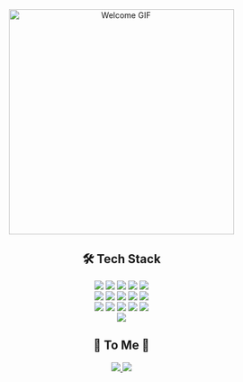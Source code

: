 <!-- GIF 올바른 링크로 교체 -->
<div align="center">
  <img src="https://file3.instiz.net/data/file3/2019/08/03/6/6/5/6650718373b3ba3c4332f795e7c9d875.gif" 
       alt="Welcome GIF" width="400px" height="auto">
</div>


<!-- Tech Stack 섹션 -->
<div align="center">
    <h2>🛠️ Tech Stack</h2>
    <div style="margin: 0 auto; text-align: center;" align= "center"> <img src="https://img.shields.io/badge/Apache Tomcat-F8DC75?style=for-the-badge&logo=Apache Tomcat&logoColor=white">
          <img src="https://img.shields.io/badge/Bootstrap-7952B3?style=for-the-badge&logo=Bootstrap&logoColor=white">
          <img src="https://img.shields.io/badge/CSS3-1572B6?style=for-the-badge&logo=CSS3&logoColor=white">
          <img src="https://img.shields.io/badge/Github-181717?style=for-the-badge&logo=Github&logoColor=white">
          <img src="https://img.shields.io/badge/HTML5-E34F26?style=for-the-badge&logo=HTML5&logoColor=white">
          <br/><img src="https://img.shields.io/badge/jQuery-0769AD?style=for-the-badge&logo=jQuery&logoColor=white">
          <img src="https://img.shields.io/badge/Java-007396?style=for-the-badge&logo=Java&logoColor=white">
          <img src="https://img.shields.io/badge/Javascript-F7DF1E?style=for-the-badge&logo=Javascript&logoColor=white">
          <img src="https://img.shields.io/badge/Notion-000000?style=for-the-badge&logo=Notion&logoColor=white">
          <img src="https://img.shields.io/badge/Oracle-F80000?style=for-the-badge&logo=Oracle&logoColor=white">
          <br/><img src="https://img.shields.io/badge/MariaDB-003545?style=for-the-badge&logo=MariaDB&logoColor=white">
          <img src="https://img.shields.io/badge/Python-3776AB?style=for-the-badge&logo=Python&logoColor=white">
          <img src="https://img.shields.io/badge/React-61DAFB?style=for-the-badge&logo=React&logoColor=white">
          <img src="https://img.shields.io/badge/Spring-6DB33F?style=for-the-badge&logo=Spring&logoColor=white">
          <img src="https://img.shields.io/badge/Spring Boot-6DB33F?style=for-the-badge&logo=Spring Boot&logoColor=white">
          <br/><img src="https://img.shields.io/badge/Vue.js-4FC08D?style=for-the-badge&logo=Vue.js&logoColor=white">
          </div>
    </div>

<!-- Contact 정보 -->
<div align="center">
    <h2>💜 To Me 💜</h2>
   <a href=https://www.notion.so/11-15-MBTI-143f06f4221880b08723e129a68cd776> <img src="https://img.shields.io/badge/Notion-000000?style=for-the-badge&logo=Notion&logoColor=white&link=https://www.notion.so/11-15-MBTI-143f06f4221880b08723e129a68cd776"> </a>
     <a href=mailto:thin97thin@naver.com> <img src="https://img.shields.io/badge/Gmail-EA4335?style=for-the-badge&logo=Gmail&logoColor=white&link=mailto:thin97thin@naver.com"> </a>
</div>

